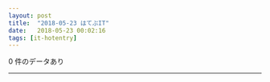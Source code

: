 ```yaml
---
layout: post
title:  "2018-05-23 はてぶIT"
date:   2018-05-23 00:02:16
tags: [it-hotentry]
---
```

0 件のデータあり

<hr>
